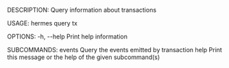 DESCRIPTION:
Query information about transactions

USAGE:
    hermes query tx <SUBCOMMAND>

OPTIONS:
    -h, --help    Print help information

SUBCOMMANDS:
    events    Query the events emitted by transaction
    help      Print this message or the help of the given subcommand(s)
